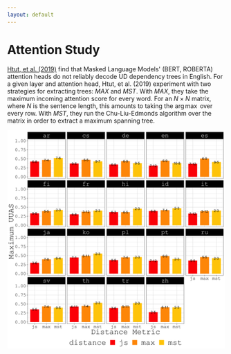 ```yaml
---
layout: default
---
```


# Attention Study

[Htut, et al. (2019)](https://arxiv.org/pdf/1911.12246.pdf) find that Masked Language Models' (BERT, ROBERTA) attention heads do not reliably decode UD dependency trees in English. For a given layer and attention head, Htut, et al. (2019) experiment with two strategies for extracting trees: *MAX* and *MST*. With *MAX*, they take the maximum incoming attention score for every word. For an $N \times N$ matrix, where $N$ is the sentence length, this amounts to taking the $\arg \max$ over every row. With *MST*, they run the Chu-Liu-Edmonds algorithm over the matrix in order to extract a maximum spanning tree. 

![tree_results](images/uuas_total.png)
